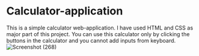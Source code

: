 # Calculator-application
This is a simple calculator web-application. I have used HTML and CSS as major part of this project. You can use this calculator only by clicking the buttons in the calculator and you cannot add inputs from keyboard.
![Screenshot (268)](https://github.com/Srimathi-1106/Calculator-application/assets/126326522/1c9fc9a0-4864-47d6-ab52-5adec40bb4ab)
